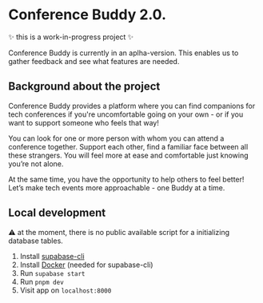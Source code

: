 # Conference Buddy 2.0.

✨ this is a work-in-progress project ✨ 

Conference Buddy is currently in an aplha-version. This enables us to gather feedback and see what features are needed.

## Background about the project

Conference Buddy provides a platform where you can find companions for tech conferences if you're uncomfortable going on your own - or if you want to support someone who feels that way!

You can look for one or more person with whom you can attend a conference together. Support each other, find a familiar face between all these strangers. You will feel more at ease and comfortable just knowing you’re not alone.

At the same time, you have the opportunity to help others to feel better! Let’s make tech events more approachable - one Buddy at a time.

## Local development 

⚠️ at the moment, there is no public available script for a initializing database tables. 

1. Install [supabase-cli](https://supabase.com/docs/guides/cli)
2. Install [Docker](https://docs.docker.com/get-docker/) (needed for supabase-cli)
3. Run `supabase start`
4. Run `pnpm dev`
5. Visit app on `localhost:8000`

